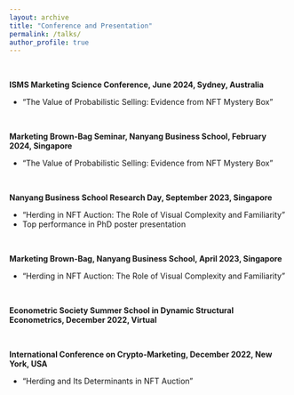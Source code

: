 ```yaml
---
layout: archive
title: "Conference and Presentation"
permalink: /talks/
author_profile: true
---
```


<p>&nbsp;</p>


**ISMS Marketing Science Conference, June 2024, Sydney, Australia**
* “The Value of Probabilistic Selling: Evidence from NFT Mystery Box”
<p>&nbsp;</p>

**Marketing Brown-Bag Seminar, Nanyang Business School, February 2024, Singapore**
* “The Value of Probabilistic Selling: Evidence from NFT Mystery Box”
<p>&nbsp;</p>

**Nanyang Business School Research Day, September 2023, Singapore**
* “Herding in NFT Auction: The Role of Visual Complexity and Familiarity”
* Top performance in PhD poster presentation
<p>&nbsp;</p>

**Marketing Brown-Bag, Nanyang Business School, April 2023, Singapore**
* “Herding in NFT Auction: The Role of Visual Complexity and Familiarity”
<p>&nbsp;</p>

**Econometric Society Summer School in Dynamic Structural Econometrics, December 2022, Virtual**
<p>&nbsp;</p>

**International Conference on Crypto-Marketing, December 2022, New York, USA**		
* “Herding and Its Determinants in NFT Auction”
<p>&nbsp;</p>


